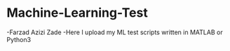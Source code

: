 # Machine-Learning-Test
-Farzad Azizi Zade
-Here I upload my ML test scripts written in MATLAB or Python3
